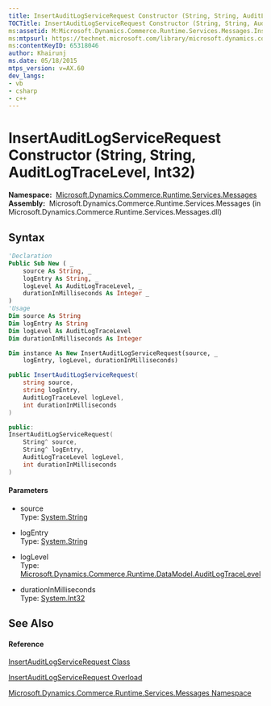 ```yaml
---
title: InsertAuditLogServiceRequest Constructor (String, String, AuditLogTraceLevel, Int32) (Microsoft.Dynamics.Commerce.Runtime.Services.Messages)
TOCTitle: InsertAuditLogServiceRequest Constructor (String, String, AuditLogTraceLevel, Int32)
ms:assetid: M:Microsoft.Dynamics.Commerce.Runtime.Services.Messages.InsertAuditLogServiceRequest.#ctor(System.String,System.String,Microsoft.Dynamics.Commerce.Runtime.DataModel.AuditLogTraceLevel,System.Int32)
ms:mtpsurl: https://technet.microsoft.com/library/microsoft.dynamics.commerce.runtime.services.messages.insertauditlogservicerequest.insertauditlogservicerequest(v=AX.60)
ms:contentKeyID: 65318046
author: Khairunj
ms.date: 05/18/2015
mtps_version: v=AX.60
dev_langs:
- vb
- csharp
- c++
---
```


# InsertAuditLogServiceRequest Constructor (String, String, AuditLogTraceLevel, Int32)

**Namespace:**  [Microsoft.Dynamics.Commerce.Runtime.Services.Messages](microsoft-dynamics-commerce-runtime-services-messages-namespace.md)  
**Assembly:**  Microsoft.Dynamics.Commerce.Runtime.Services.Messages (in Microsoft.Dynamics.Commerce.Runtime.Services.Messages.dll)

## Syntax

``` vb
'Declaration
Public Sub New ( _
    source As String, _
    logEntry As String, _
    logLevel As AuditLogTraceLevel, _
    durationInMilliseconds As Integer _
)
'Usage
Dim source As String
Dim logEntry As String
Dim logLevel As AuditLogTraceLevel
Dim durationInMilliseconds As Integer

Dim instance As New InsertAuditLogServiceRequest(source, _
    logEntry, logLevel, durationInMilliseconds)
```

``` csharp
public InsertAuditLogServiceRequest(
    string source,
    string logEntry,
    AuditLogTraceLevel logLevel,
    int durationInMilliseconds
)
```

``` c++
public:
InsertAuditLogServiceRequest(
    String^ source, 
    String^ logEntry, 
    AuditLogTraceLevel logLevel, 
    int durationInMilliseconds
)
```

#### Parameters

  - source  
    Type: [System.String](https://technet.microsoft.com/library/s1wwdcbf\(v=ax.60\))  

<!-- end list -->

  - logEntry  
    Type: [System.String](https://technet.microsoft.com/library/s1wwdcbf\(v=ax.60\))  

<!-- end list -->

  - logLevel  
    Type: [Microsoft.Dynamics.Commerce.Runtime.DataModel.AuditLogTraceLevel](auditlogtracelevel-enumeration-microsoft-dynamics-commerce-runtime-datamodel.md)  

<!-- end list -->

  - durationInMilliseconds  
    Type: [System.Int32](https://technet.microsoft.com/library/td2s409d\(v=ax.60\))  

## See Also

#### Reference

[InsertAuditLogServiceRequest Class](insertauditlogservicerequest-class-microsoft-dynamics-commerce-runtime-services-messages.md)

[InsertAuditLogServiceRequest Overload](insertauditlogservicerequest-constructor-microsoft-dynamics-commerce-runtime-services-messages.md)

[Microsoft.Dynamics.Commerce.Runtime.Services.Messages Namespace](microsoft-dynamics-commerce-runtime-services-messages-namespace.md)

